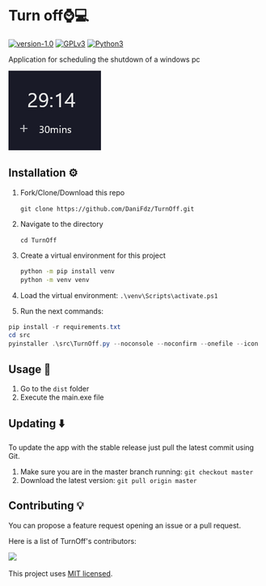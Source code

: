 # Turn off⌚️💻

[![version-1.0](https://img.shields.io/badge/version-1.0-green)](https://img.shields.io/badge/version-1.0-green)
[![GPLv3](https://img.shields.io/badge/license-mit-blue)](https://img.shields.io/badge/license-mit-blue)
[![Python3](https://img.shields.io/badge/language-Python3-red)](https://img.shields.io/badge/language-Python3-red)

Application for scheduling the shutdown of a windows pc

![example-image](image.png)

## Installation ⚙️
1. Fork/Clone/Download this repo

    `git clone https://github.com/DaniFdz/TurnOff.git`

2. Navigate to the directory

    `cd TurnOff`

3. Create a virtual environment for this project

    ```bash
    python -m pip install venv
    python -m venv venv
    ```

4. Load the virtual environment: `.\venv\Scripts\activate.ps1`
  
5. Run the next commands:

 ```ps1
pip install -r requirements.txt
cd src
pyinstaller .\src\TurnOff.py --noconsole --noconfirm --onefile --icon .\src\icon.ico 
```

## Usage 🌝
1. Go to the `dist` folder
2. Execute the main.exe file

## Updating ⬇️

To update the app with the stable release just pull the latest commit using Git.

1. Make sure you are in the master branch running: `git checkout master`
2. Download the latest version: `git pull origin master`


## Contributing 💡

You can propose a feature request opening an issue or a pull request.

Here is a list of TurnOff's contributors:

<a href="https://github.com/DaniFdz/TurnOff/contributors">
  <img src="https://contributors-img.web.app/image?repo=DaniFdz/TurnOff" />
</a>

This project uses [MIT licensed](./LICENSE).